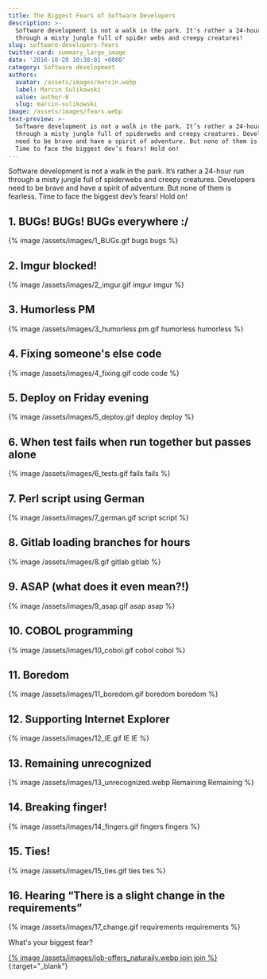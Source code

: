 ```yaml
---
title: The Biggest Fears of Software Developers
description: >-
  Software development is not a walk in the park. It's rather a 24-hour run
  through a misty jungle full of spider webs and creepy creatures!
slug: software-developers-fears
twitter-card: summary_large_image
date: '2016-10-28 10:38:01 +0000'
category: Software development
authors:
  avatar: /assets/images/marcin.webp
  label: Marcin Sulikowski
  value: author-6
  slug: marcin-sulikowski
image: /assets/images/fears.webp
text-preview: >-
  Software development is not a walk in the park. It’s rather a 24-hour run
  through a misty jungle full of spiderwebs and creepy creatures. Developers
  need to be brave and have a spirit of adventure. But none of them is fearless.
  Time to face the biggest dev’s fears! Hold on!
---
```



Software development is not a walk in the park. It’s rather a 24-hour run through a misty jungle full of spiderwebs and creepy creatures. Developers need to be brave and have a spirit of adventure. But none of them is fearless. Time to face the biggest dev’s fears! Hold on!


## 1. BUGs! BUGs! BUGs everywhere :/

  {% image /assets/images/1_BUGs.gif bugs bugs %}

## 2. Imgur blocked!

  {% image /assets/images/2_imgur.gif imgur imgur %}

## 3. Humorless PM

  {% image /assets/images/3_humorless pm.gif humorless humorless %}

## 4. Fixing someone's else code

  {% image /assets/images/4_fixing.gif code code %}

## 5. Deploy on Friday evening

  {% image /assets/images/5_deploy.gif deploy deploy %}

## 6. When test fails when run together but passes alone

  {% image /assets/images/6_tests.gif fails fails %}

## 7. Perl script using German

  {% image /assets/images/7_german.gif script script %}

## 8. Gitlab loading branches for hours

  {% image /assets/images/8.gif gitlab gitlab %}

## 9. ASAP (what does it even mean?!)

  {% image /assets/images/9_asap.gif asap asap %}

## 10. COBOL programming

  {% image /assets/images/10_cobol.gif cobol cobol %}

## 11. Boredom

  {% image /assets/images/11_boredom.gif boredom boredom %}

## 12. Supporting Internet Explorer

  {% image /assets/images/12_IE.gif IE IE %}

## 13. Remaining unrecognized

  {% image /assets/images/13_unrecognized.webp Remaining Remaining %}

## 14. Breaking finger!

  {% image /assets/images/14_fingers.gif fingers fingers %}

## 15. Ties!

  {% image /assets/images/15_ties.gif ties ties %}

## 16. Hearing “There is a slight change in the requirements”

  {% image /assets/images/17_change.gif requirements requirements %}


What's your biggest fear?

[{% image /assets/images/job-offers_naturaily.webp join join %}](https://naturaily.com/careers){:target="_blank"}
